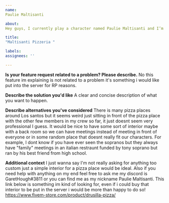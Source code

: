 ```yaml
---
name:
Paulie Maltisanti

about: 
Hey guys, I currently play a character named Paulie Maltisanti and I’m trying to start a criminal family which is actually going very well and I really want to start a business which would be a Pizzeria to help further my RP and the criminal family RP. Is there anyway i could buy a business IC than customize it with an interior even if it is small. Also with that being said I know this isn’t easy work and it takes time to develop these things. If it would help to further this project, I have a few friends that have ran servers and actually have the files including a pizzeria with an interior. In conclusion, if this would be possible let me know what I have to do on my end and I’m sure we can figure something out and if not no worries at all. Have a good one!

title:
"Maltisanti Pizzeria "

labels: 
assignees: ''

---
```


**Is your feature request related to a problem? Please describe.**
No this feature im explaining is not related to a problem it's something i would like put into the server for RP reasons.

**Describe the solution you'd like**
A clear and concise description of what you want to happen.

**Describe alternatives you've considered**
There is many pizza places around Los santos but it seems weird just sitting in front of the pizza place with the other few members in my crew so far, it just doesnt seem very professional I guess. It would be nice to have some sort of interior maybe with a back room so we can have meetings instead of meeting in front of everyone or in some random place that doesnt really fit our characters. For example, I dont know if you have ever seen the sopranos but they always have "family" meetings in an italian restraunt funded by tony soprano but ran by his best friend from high school.

**Additional context**
I just wanna say I'm not really asking for anything too custom just a simple interior for a pizza place would be ideal. Also if you need help with anything on my end feel free to ask me my discord is GaretHough#3811 or you can find me as my nickname Paulie Maltisanti.
This link below is something im kind of looking for, even if i could buy that interior to be put in the server i would be more than happy to do so!
https://www.fivem-store.com/product/drusilla-pizza/
